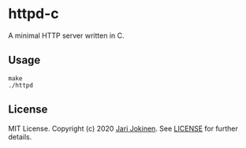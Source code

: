 # httpd-c

A minimal HTTP server written in C.

## Usage

    make
    ./httpd

## License

MIT License. Copyright (c) 2020 [Jari Jokinen](https://jarijokinen.com/). See
[LICENSE](https://github.com/jarijokinen/httpd-c/blob/master/LICENSE.txt)
for further details.
